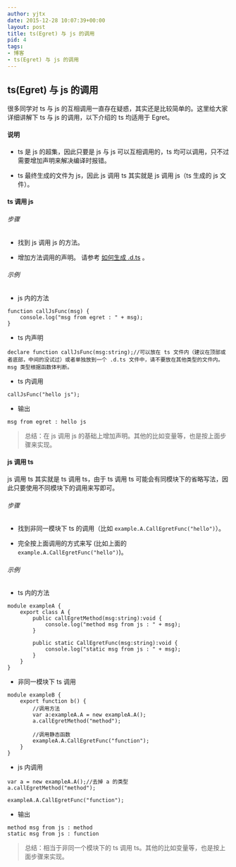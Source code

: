 ```yaml
---
author: yjtx
date: 2015-12-28 10:07:39+00:00
layout: post
title: ts(Egret) 与 js 的调用
pid: 4
tags:
- 博客
- ts(Egret) 与 js 的调用
---
```




## ts(Egret) 与 js 的调用

很多同学对 ts 与 js 的互相调用一直存在疑惑，其实还是比较简单的。这里给大家详细讲解下 ts 与 js 的调用，以下介绍的 ts 均适用于 Egret。

#### 说明

* ts 是 js 的超集，因此只要是 js 与 js 可以互相调用的，ts 均可以调用，只不过需要增加声明来解决编译时报错。

* ts 最终生成的文件为 js，因此 js 调用 ts 其实就是 js 调用 js（ts 生成的 js 文件）。

#### ts 调用 js

###### 步骤

* 找到 js 调用 js 的方法。

* 增加方法调用的声明。 请参考 [如何生成 .d.ts](http://edn.egret.com/cn/docs/page/698) 。

###### 示例

* js 内的方法

~~~
function callJsFunc(msg) {
	console.log("msg from egret : " + msg);
}
~~~

* ts 内声明

~~~
declare function callJsFunc(msg:string);//可以放在 ts 文件内（建议在顶部或者底部，中间的没试过）或者单独放到一个 .d.ts 文件中，请不要放在其他类型的文件内。msg 类型根据函数体判断。
~~~

* ts 内调用

~~~
callJsFunc("hello js");
~~~

* 输出

~~~
msg from egret : hello js
~~~


> 总结：在 js 调用 js 的基础上增加声明。其他的比如变量等，也是按上面步骤来实现。


#### js 调用 ts

js 调用 ts 其实就是 ts 调用 ts，由于 ts 调用 ts 可能会有同模块下的省略写法，因此只要使用不同模块下的调用来写即可。

###### 步骤

* 找到非同一模块下 ts 的调用（比如  ```example.A.CallEgretFunc("hello")```）。

* 完全按上面调用的方式来写 (比如上面的 ```example.A.CallEgretFunc("hello")```)。

###### 示例

* ts 内的方法

~~~
module exampleA {
    export class A {
        public callEgretMethod(msg:string):void {
            console.log("method msg from js : " + msg);
        }

        public static CallEgretFunc(msg:string):void {
            console.log("static msg from js : " + msg);
        }
    }
}
~~~


* 非同一模块下 ts 调用

~~~
module exampleB {
    export function b() {
    	//调用方法
    	var a:exampleA.A = new exampleA.A();
    	a.callEgretMethod("method");
    	
    	//调用静态函数
    	exampleA.A.CallEgretFunc("function");
    }
}
~~~



* js 内调用

~~~
var a = new exampleA.A();//去掉 a 的类型
a.callEgretMethod("method");

exampleA.A.CallEgretFunc("function");
~~~

* 输出

~~~
method msg from js : method
static msg from js : function
~~~

> 总结：相当于非同一个模块下的 ts 调用 ts。其他的比如变量等，也是按上面步骤来实现。
